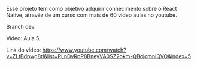 Esse projeto tem como objetivo adquirir conhecimento sobre o React Native, atravéz de um curso com mais de 60 video aulas no youtube.

Branch dev.

Vídeo: Aula 5;

Link do vídeo: https://www.youtube.com/watch?v=ZLtBdpwg8tI&list=PLnDvRpP8BneyVA0SZ2okm-QBojomniQVO&index=5